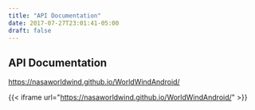 ```yaml
---
title: "API Documentation"
date: 2017-07-27T23:01:41-05:00
draft: false
---
```


## API Documentation

https://nasaworldwind.github.io/WorldWindAndroid/

{{< iframe url="https://nasaworldwind.github.io/WorldWindAndroid/" >}}